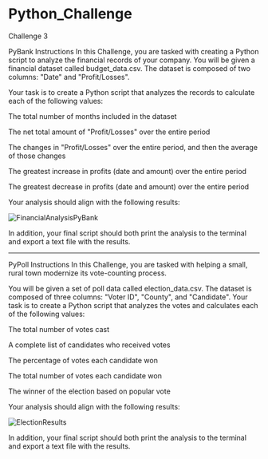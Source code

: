 # Python_Challenge
Challenge 3

PyBank Instructions
In this Challenge, you are tasked with creating a Python script to analyze the financial records of your company. You will be given a financial dataset called budget_data.csv. The dataset is composed of two columns: "Date" and "Profit/Losses".

Your task is to create a Python script that analyzes the records to calculate each of the following values:

The total number of months included in the dataset

The net total amount of "Profit/Losses" over the entire period

The changes in "Profit/Losses" over the entire period, and then the average of those changes

The greatest increase in profits (date and amount) over the entire period

The greatest decrease in profits (date and amount) over the entire period


Your analysis should align with the following results:

![FinancialAnalysisPyBank](https://github.com/Expopanda/Python_Challenge/assets/143106240/eca0133a-a74f-4103-b3e9-3a5df7a0e9a8)

In addition, your final script should both print the analysis to the terminal and export a text file with the results.

-------------------------------------------------------------------------------------------------------------------------------------------------------------------- 
PyPoll Instructions
In this Challenge, you are tasked with helping a small, rural town modernize its vote-counting process.

You will be given a set of poll data called election_data.csv. The dataset is composed of three columns: "Voter ID", "County", and "Candidate". Your task is to create a Python script that analyzes the votes and calculates each of the following values:

The total number of votes cast

A complete list of candidates who received votes

The percentage of votes each candidate won

The total number of votes each candidate won

The winner of the election based on popular vote

Your analysis should align with the following results:

![ElectionResults](https://github.com/Expopanda/Python_Challenge/assets/143106240/91949d98-b1e1-4c26-a4e4-d6e5647f9df1)

In addition, your final script should both print the analysis to the terminal and export a text file with the results.
